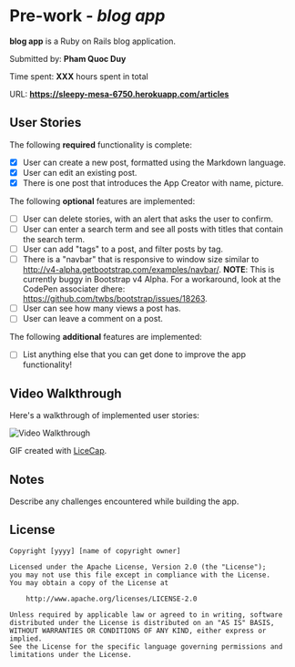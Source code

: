 # Pre-work - *blog app*

**blog app** is a Ruby on Rails blog application.

Submitted by: **Pham Quoc Duy**

Time spent: **XXX** hours spent in total

URL: **https://sleepy-mesa-6750.herokuapp.com/articles**

## User Stories

The following **required** functionality is complete:

* [x] User can create a new post, formatted using the Markdown language.
* [x] User can edit an existing post.
* [x] There is one post that introduces the App Creator with name, picture.

The following **optional** features are implemented:
* [ ] User can delete stories, with an alert that asks the user to confirm.
* [ ] User can enter a search term and see all posts with titles that contain the search term.
* [ ] User can add "tags" to a post, and filter posts by tag. 
* [ ] There is a "navbar" that is responsive to window size similar to http://v4-alpha.getbootstrap.com/examples/navbar/. **NOTE**: This is currently buggy in Bootstrap v4 Alpha. For a workaround, look at the CodePen associater dhere: https://github.com/twbs/bootstrap/issues/18263. 
* [ ] User can see how many views a post has. 
* [ ] User can leave a comment on a post.

The following **additional** features are implemented:

- [ ] List anything else that you can get done to improve the app functionality!

## Video Walkthrough 

Here's a walkthrough of implemented user stories:

![Video Walkthrough](http://i.imgur.com/link/to/your/gif/file.gif)

GIF created with [LiceCap](http://www.cockos.com/licecap/).

## Notes

Describe any challenges encountered while building the app.

## License

    Copyright [yyyy] [name of copyright owner]

    Licensed under the Apache License, Version 2.0 (the "License");
    you may not use this file except in compliance with the License.
    You may obtain a copy of the License at

        http://www.apache.org/licenses/LICENSE-2.0

    Unless required by applicable law or agreed to in writing, software
    distributed under the License is distributed on an "AS IS" BASIS,
    WITHOUT WARRANTIES OR CONDITIONS OF ANY KIND, either express or implied.
    See the License for the specific language governing permissions and
    limitations under the License.